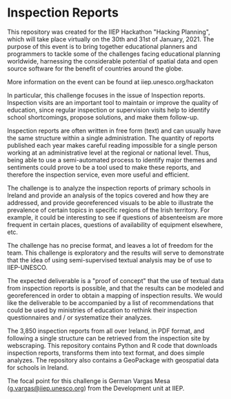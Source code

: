 # Inspection Reports

This repository was created for the IIEP Hackathon "Hacking Planning", which will take place virtually on the 30th and 31st of January, 2021. The purpose of this event is to bring together educational planners and programmers to tackle some of the challenges facing educational planning worldwide, harnessing the considerable potential of spatial data and open source software for the benefit of countries around the globe. 

More information on the event can be found at iiep.unesco.org/hackaton 

In particular, this challenge focuses in the issue of Inspection reports. Inspection visits are an important tool to maintain or improve the quality of education, since regular inspection or supervision visits help to identify school shortcomings, propose solutions, and make them follow-up.

Inspection reports are often written in free form (text) and can usually have the same structure within a single administration. The quantity of reports published each year makes careful reading impossible for a single person working at an administrative level at the regional or national level. Thus, being able to use a semi-automated process to identify major themes and sentiments could prove to be a tool used to make these reports, and therefore the inspection service, even more useful and efficient.

The challenge is to analyze the inspection reports of primary schools in Ireland and provide an analysis of the topics covered and how they are addressed, and provide georeferenced visuals to be able to illustrate the prevalence of certain topics in specific regions of the Irish territory. For example, it could be interesting to see if questions of absenteeism are more frequent in certain places, questions of availability of equipment elsewhere, etc.

The challenge has no precise format, and leaves a lot of freedom for the team. This challenge is exploratory and the results will serve to demonstrate that the idea of using semi-supervised textual analysis may be of use to IIEP-UNESCO.

The expected deliverable is a "proof of concept" that the use of textual data from inspection reports is possible, and that the results can be modeled and georeferenced in order to obtain a mapping of inspection results. We would like the deliverable to be accompanied by a list of recommendations that could be used by ministries of education to rethink their inspection questionnaires and / or systematize their analyzes.

The 3,850 inspection reports from all over Ireland, in PDF format, and following a single structure can be retrieved from the inspection site by webscraping. This repository contains Python and R code that downloads inspection reports, transforms them into text format, and does simple analyzes. The repository also contains a GeoPackage with geospatial data for schools in Ireland.

The focal point for this challenge is German Vargas Mesa (g.vargas@iiep.unesco.org) from the Development unit at IIEP.
